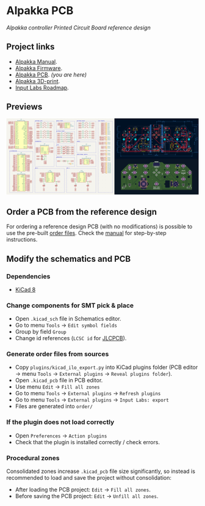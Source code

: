 # Alpakka PCB

*Alpakka controller Printed Circuit Board reference design*

## Project links
- [Alpakka Manual](https://inputlabs.io/devices/alpakka/manual).
- [Alpakka Firmware](https://github.com/inputlabs/alpakka_firmware).
- [Alpakka PCB](https://github.com/inputlabs/alpakka_pcb). _(you are here)_
- [Alpakka 3D-print](https://github.com/inputlabs/alpakka_case).
- [Input Labs Roadmap](https://github.com/orgs/inputlabs/projects/2/views/2).

## Previews

<img src="./preview.png" width="600" />

## Order a PCB from the reference design
For ordering a reference design PCB (with no modifications) is possible to use the pre-built [order files](https://github.com/inputlabs/alpakka_pcb/releases). Check the [manual](https://inputlabs.io/devices/alpakka/manual/diy_pcb) for step-by-step instructions.

## Modify the schematics and PCB

### Dependencies
- [KiCad 8](https://www.kicad.org)

### Change components for SMT pick & place

- Open `.kicad_sch` file in Schematics editor.
- Go to menu `Tools` → `Edit symbol fields`
- Group by field `Group`
- Change id references (`LCSC id` for [JLCPCB](https://jlcpcb.com)).

### Generate order files from sources
- Copy `plugins/kicad_ilo_export.py` into KiCad plugins folder (PCB editor → menu `Tools` → `External plugins` → `Reveal plugins folder`).
- Open `.kicad_pcb` file in PCB editor.
- Use menu `Edit` → `Fill all zones`
- Go to menu `Tools` → `External plugins` → `Refresh plugins`
- Go to menu `Tools` → `External plugins` → `Input Labs: export`
- Files are generated into `order/`

### If the plugin does not load correctly
- Open `Preferences` → `Action plugins`
- Check that the plugin is installed correctly / check errors.

### Procedural zones
Consolidated zones increase `.kicad_pcb` file size significantly, so instead is recommended to load and save the project without consolidation:

- After loading the PCB project: `Edit` → `Fill all zones`.
- Before saving the PCB project: `Edit` → `Unfill all zones`.
